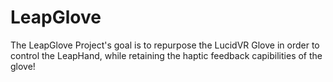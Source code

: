 # LeapGlove
The LeapGlove Project's goal is to repurpose the LucidVR Glove in order to control the LeapHand, while retaining the haptic feedback capibilities of the glove!
